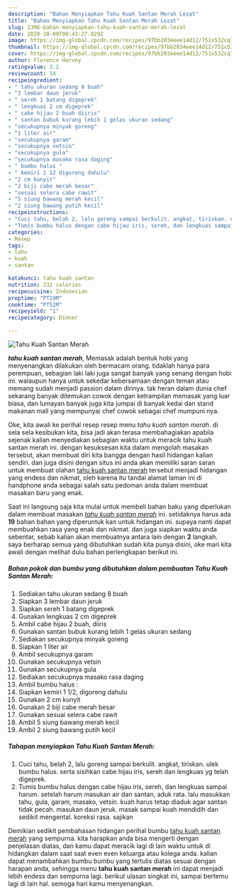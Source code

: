 ```yaml
---
description: "Bahan Menyiapkan Tahu Kuah Santan Merah Lezat"
title: "Bahan Menyiapkan Tahu Kuah Santan Merah Lezat"
slug: 2396-bahan-menyiapkan-tahu-kuah-santan-merah-lezat
date: 2020-10-09T08:43:27.829Z
image: https://img-global.cpcdn.com/recipes/97bb2034eee14d12/751x532cq70/tahu-kuah-santan-merah-foto-resep-utama.jpg
thumbnail: https://img-global.cpcdn.com/recipes/97bb2034eee14d12/751x532cq70/tahu-kuah-santan-merah-foto-resep-utama.jpg
cover: https://img-global.cpcdn.com/recipes/97bb2034eee14d12/751x532cq70/tahu-kuah-santan-merah-foto-resep-utama.jpg
author: Florence Harvey
ratingvalue: 3.2
reviewcount: 14
recipeingredient:
- " tahu ukuran sedang 8 buah"
- "3 lembar daun jeruk"
- " sereh 1 batang digeprek"
- " lengkuas 2 cm digeprek"
- " cabe hijau 2 buah diiris"
- " santan bubuk kurang lebih 1 gelas ukuran sedang"
- "secukupnya minyak goreng"
- "1 liter air"
- "secukupnya garam"
- "secukupnya vetsin"
- "secukupnya gula"
- "secukupnya masako rasa daging"
- " bumbu halus "
- " kemiri 1 12 digoreng dahulu"
- "2 cm kunyit"
- "2 biji cabe merah besar"
- "sesuai selera cabe rawit"
- "5 siung bawang merah kecil"
- "2 siung bawang putih kecil"
recipeinstructions:
- "Cuci tahu, belah 2, lalu goreng sampai berkulit. angkat, tiriskan. ulek bumbu halus. serta sisihkan cabe hijau iris, sereh dan lengkuas yg telah digeprek."
- "Tumis bumbu halus dengan cabe hijau iris, sereh, dan lengkuas sampai harum. setelah harum masukan air dan santan, aduk rata. lalu masukkan tahu, gula, garam, masako, vetsin. kuah harus tetap diaduk agar santan tidak pecah. masukan daun jeruk. masak sampai kuah mendidih dan sedikit mengental. koreksi rasa. sajikan"
categories:
- Resep
tags:
- tahu
- kuah
- santan

katakunci: tahu kuah santan 
nutrition: 232 calories
recipecuisine: Indonesian
preptime: "PT19M"
cooktime: "PT52M"
recipeyield: "1"
recipecategory: Dinner

---
```



![Tahu Kuah Santan Merah](https://img-global.cpcdn.com/recipes/97bb2034eee14d12/751x532cq70/tahu-kuah-santan-merah-foto-resep-utama.jpg)

<b><i>tahu kuah santan merah</i></b>, Memasak adalah bentuk hobi yang menyenangkan dilakukan oleh bermacam orang. tidaklah hanya para perempuan, sebagian laki laki juga sangat banyak yang senang dengan hobi ini. walaupun hanya untuk sekedar kebersamaan dengan teman atau memang sudah menjadi passion dalam dirinya. tak heran dalam dunia chef sekarang banyak ditemukan cowok dengan ketrampilan memasak yang luar biasa, dan lumayan banyak juga kita jumpai di banyak kedai dan stand makanan mall yang mempunyai chef cowok sebagai chef mumpuni nya.



Oke, kita awali ke perihal resep resep menu <i>tahu kuah santan merah</i>. di sela sela kesibukan kita, bisa jadi akan terasa membahagiakan apabila sejenak kalian menyediakan sebagian waktu untuk meracik tahu kuah santan merah ini. dengan kesuksesan kita dalam mengolah masakan tersebut, akan membuat diri kita bangga dengan hasil hidangan kalian sendiri. dan juga disini dengan situs ini anda akan memiliki saran saran untuk membuat olahan <u>tahu kuah santan merah</u> tersebut menjadi hidangan yang endess dan nikmat, oleh karena itu tandai alamat laman ini di handphone anda sebagai salah satu pedoman anda dalam membuat masakan baru yang enak.


Saat ini langsung saja kita mulai untuk membeli bahan baku yang diperlukan dalam membuat masakan <u><i>tahu kuah santan merah</i></u> ini. setidaknya harus ada <b>19</b> bahan bahan yang diperuntuk kan untuk hidangan ini. supaya nanti dapat membuahkan rasa yang enak dan nikmat. dan juga siapkan waktu anda sebentar, sebab kalian akan membuatnya antara lain dengan <b>2</b> langkah. saya berharap semua yang dibutuhkan sudah kita punya disini, oke mari kita awali dengan melihat dulu bahan perlengkapan berikut ini.

<!--inarticleads1-->

##### Bahan pokok dan bumbu yang dibutuhkan dalam pembuatan Tahu Kuah Santan Merah:

1. Sediakan  tahu ukuran sedang 8 buah
1. Siapkan 3 lembar daun jeruk
1. Siapkan  sereh 1 batang digeprek
1. Gunakan  lengkuas 2 cm digeprek
1. Ambil  cabe hijau 2 buah, diiris
1. Gunakan  santan bubuk kurang lebih 1 gelas ukuran sedang
1. Sediakan secukupnya minyak goreng
1. Siapkan 1 liter air
1. Ambil secukupnya garam
1. Gunakan secukupnya vetsin
1. Gunakan secukupnya gula
1. Sediakan secukupnya masako rasa daging
1. Ambil  bumbu halus :
1. Siapkan  kemiri 1 1/2, digoreng dahulu
1. Gunakan 2 cm kunyit
1. Gunakan 2 biji cabe merah besar
1. Gunakan sesuai selera cabe rawit
1. Ambil 5 siung bawang merah kecil
1. Ambil 2 siung bawang putih kecil




<!--inarticleads2-->

##### Tahapan menyiapkan Tahu Kuah Santan Merah:

1. Cuci tahu, belah 2, lalu goreng sampai berkulit. angkat, tiriskan. ulek bumbu halus. serta sisihkan cabe hijau iris, sereh dan lengkuas yg telah digeprek.
1. Tumis bumbu halus dengan cabe hijau iris, sereh, dan lengkuas sampai harum. setelah harum masukan air dan santan, aduk rata. lalu masukkan tahu, gula, garam, masako, vetsin. kuah harus tetap diaduk agar santan tidak pecah. masukan daun jeruk. masak sampai kuah mendidih dan sedikit mengental. koreksi rasa. sajikan




Demikian sedikit pembahasan hidangan perihal bumbu <u>tahu kuah santan merah</u> yang sempurna. kita harapkan anda bisa mengerti dengan penjelasan diatas, dan kamu dapat meracik lagi di lain waktu untuk di hidangkan dalam saat saat even even keluarga atau kolega anda. kalian dapat menambahkan bumbu bumbu yang tertulis diatas sesuai dengan harapan anda, sehingga menu <b>tahu kuah santan merah</b> ini dapat menjadi lebih endess dan sempurna lagi. berikut ulasan singkat ini, sampai bertemu lagi di lain hal. semoga hari kamu menyenangkan.
